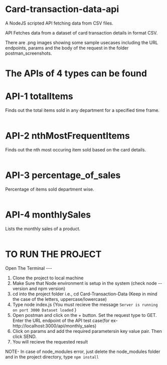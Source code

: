 # Card-transaction-data-api
A NodeJS scripted API fetching data from CSV files.

API Fetches data from a dataset of card transaction details in format CSV.

There are .png images showing some sample usecases including the URL endpoints, params and the body of the request in the folder postman_screenshots.

# The APIs of 4 types can be found

# API-1 totalItems<br />
Finds out the total items sold in any department for a specified time frame.<br />
<br />
# API-2 nthMostFrequentItems<br />
Finds out the nth most occuring item sold based on the card details.<br />
<br />
# API-3 percentage_of_sales<br />
Percentage of items sold department wise.<br />
<br />
# API-4 monthlySales<br />
Lists the monthly sales of a product.<br />
<br />
# TO RUN THE PROJECT

Open The Terminal ---

1. Clone the project to local machine
2. Make Sure that Node environment is setup in the system (check node --version and npm version)
3. cd into the project folder i.e., cd Card-Transaction-Data (Keep in mind the case of the letters, uppercase/lowercase)
4. Type node index.js {You must recieve the message
   `Server is running on port 3000
Dataset loaded`
   }
5. Open postman and click on the + button. Set the request type to GET. Enter the URL endpoint of the API test case(for ex- http://localhost:3000/api/monthly_sales)
6. Click on params and add the required parametersin key value pair. Then click SEND.
7. You will recieve the requested result

NOTE- In case of node_modules error, just delete the node_modules folder and in the project directory, type `npm install`
